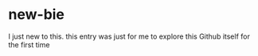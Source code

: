 # new-bie
I just new to this. this entry was just for me to explore this Github itself for the first time
